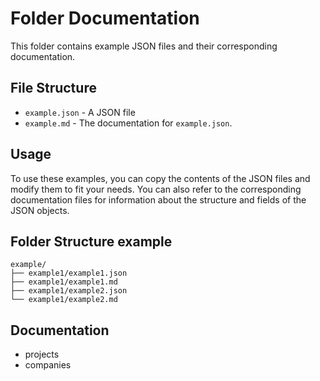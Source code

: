 # Folder Documentation

This folder contains example JSON files and their corresponding documentation. 

## File Structure

* `example.json` - A JSON file
* `example.md` - The documentation for `example.json`.

## Usage

To use these examples, you can copy the contents of the JSON files and modify them to fit your needs. You can also refer to the corresponding documentation files for information about the structure and fields of the JSON objects.

## Folder Structure example

```
example/
├── example1/example1.json
├── example1/example1.md
├── example1/example2.json
└── example1/example2.md
```

## Documentation

- projects
- companies